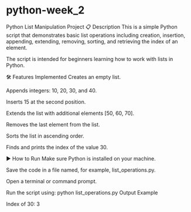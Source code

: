 # python-week_2
Python List Manipulation Project
📋 Description
This is a simple Python script that demonstrates basic list operations including creation, insertion, appending, extending, removing, sorting, and retrieving the index of an element.

The script is intended for beginners learning how to work with lists in Python.

🛠 Features Implemented
Creates an empty list.

Appends integers: 10, 20, 30, and 40.

Inserts 15 at the second position.

Extends the list with additional elements [50, 60, 70].

Removes the last element from the list.

Sorts the list in ascending order.

Finds and prints the index of the value 30.

▶️ How to Run
Make sure Python is installed on your machine.

Save the code in a file named, for example, list_operations.py.

Open a terminal or command prompt.

Run the script using:
python list_operations.py
 Output Example

Index of 30: 3
